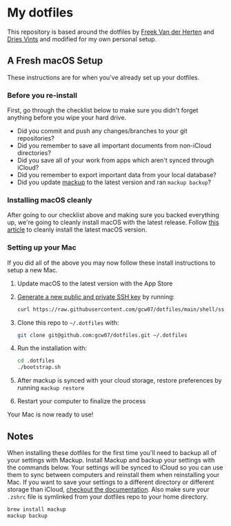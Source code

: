 # My dotfiles

This repository is based around the dotfiles by [Freek Van der Herten](https://github.com/freekmurze/dotfiles) and [Dries Vints](https://github.com/driesvints/dotfiles) and modified for my own personal setup.

## A Fresh macOS Setup

These instructions are for when you've already set up your dotfiles.

### Before you re-install

First, go through the checklist below to make sure you didn't forget anything before you wipe your hard drive.

- Did you commit and push any changes/branches to your git repositories?
- Did you remember to save all important documents from non-iCloud directories?
- Did you save all of your work from apps which aren't synced through iCloud?
- Did you remember to export important data from your local database?
- Did you update [mackup](https://github.com/lra/mackup) to the latest version and ran `mackup backup`?

### Installing macOS cleanly

After going to our checklist above and making sure you backed everything up, we're going to cleanly install macOS with the latest release. Follow [this article](https://www.imore.com/how-do-clean-install-macos) to cleanly install the latest macOS version.

### Setting up your Mac

If you did all of the above you may now follow these install instructions to setup a new Mac.

1. Update macOS to the latest version with the App Store
2. [Generate a new public and private SSH key](https://docs.github.com/en/github/authenticating-to-github/generating-a-new-ssh-key-and-adding-it-to-the-ssh-agent) by running:

   ```zsh
   curl https://raw.githubusercontent.com/gcw07/dotfiles/main/shell/ssh.sh | sh -s "<your-email-address>"
   ```
3. Clone this repo to `~/.dotfiles` with:

    ```zsh
    git clone git@github.com:gcw07/dotfiles.git ~/.dotfiles
    ```
4. Run the installation with:

    ```zsh
    cd .dotfiles
    ./bootstrap.sh
    ```
5. After mackup is synced with your cloud storage, restore preferences by running `mackup restore`
6. Restart your computer to finalize the process

Your Mac is now ready to use!

## Notes

When installing these dotfiles for the first time you'll need to backup all of your settings with Mackup. Install Mackup and backup your settings with the commands below. Your settings will be synced to iCloud so you can use them to sync between computers and reinstall them when reinstalling your Mac. If you want to save your settings to a different directory or different storage than iCloud, [checkout the documentation](https://github.com/lra/mackup/blob/master/doc/README.md#storage). Also make sure your `.zshrc` file is symlinked from your dotfiles repo to your home directory.

```zsh
brew install mackup
mackup backup
```
